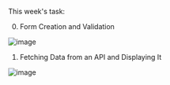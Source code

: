 This week's task:

0. Form Creation and Validation


![image](https://github.com/user-attachments/assets/7880d80f-d95d-48ef-a089-c9cc5312df32)


1. Fetching Data from an API and Displaying It



![image](https://github.com/user-attachments/assets/83ff1000-0c2e-4b42-b2ae-9980a84c25cd)
